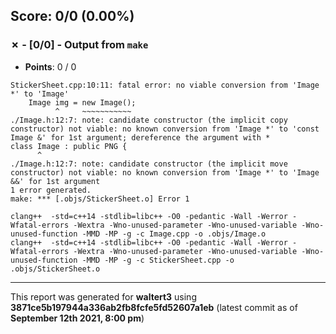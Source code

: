 


## Score: 0/0 (0.00%)


### ✗ - [0/0] - Output from `make`

- **Points**: 0 / 0

```
StickerSheet.cpp:10:11: fatal error: no viable conversion from 'Image *' to 'Image'
    Image img = new Image();
          ^     ~~~~~~~~~~~
./Image.h:12:7: note: candidate constructor (the implicit copy constructor) not viable: no known conversion from 'Image *' to 'const Image &' for 1st argument; dereference the argument with *
class Image : public PNG {
      ^
./Image.h:12:7: note: candidate constructor (the implicit move constructor) not viable: no known conversion from 'Image *' to 'Image &&' for 1st argument
1 error generated.
make: *** [.objs/StickerSheet.o] Error 1

```
```
clang++  -std=c++14 -stdlib=libc++ -O0 -pedantic -Wall -Werror -Wfatal-errors -Wextra -Wno-unused-parameter -Wno-unused-variable -Wno-unused-function -MMD -MP -g -c Image.cpp -o .objs/Image.o
clang++  -std=c++14 -stdlib=libc++ -O0 -pedantic -Wall -Werror -Wfatal-errors -Wextra -Wno-unused-parameter -Wno-unused-variable -Wno-unused-function -MMD -MP -g -c StickerSheet.cpp -o .objs/StickerSheet.o

```


---

This report was generated for **waltert3** using **3871ce5b197944a336ab2fb8fcfe5fd52607a1eb** (latest commit as of **September 12th 2021, 8:00 pm**)
